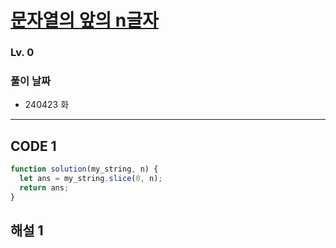 # [문자열의 앞의 n글자](https://school.programmers.co.kr/learn/courses/30/lessons/181907)

### Lv. 0

### 풀이 날짜

- 240423 화

---

## CODE 1

```javascript
function solution(my_string, n) {
  let ans = my_string.slice(0, n);
  return ans;
}
```

## 해설 1
